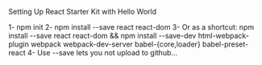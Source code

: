 Setting Up React Starter Kit with Hello World

1- npm init
2- npm install --save react react-dom
3- Or as a shortcut:
npm install --save react react-dom && npm install --save-dev html-webpack-plugin webpack webpack-dev-server babel-{core,loader} babel-preset-react
4- Use --save lets you not upload to github...
